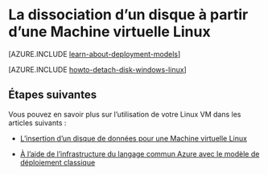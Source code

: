<properties
    pageTitle="Détacher une disquette à partir d’un Linux VM | Microsoft Azure"
    description="Découvrez comment détacher un disque de données à partir d’un ordinateur virtuel Azure créé à l’aide du modèle de déploiement classique."
    services="virtual-machines-linux"
    documentationCenter=""
    authors="iainfoulds"
    manager="timlt"
    editor=""
    tags="azure-service-management"/>

<tags
    ms.service="virtual-machines-linux"
    ms.workload="infrastructure-services"
    ms.tgt_pltfrm="vm-linux"
    ms.devlang="na"
    ms.topic="article"
    ms.date="08/23/2016"
    ms.author="iainfou"/>

# <a name="how-to-detach-a-disk-from-a-linux-virtual-machine"></a>La dissociation d’un disque à partir d’une Machine virtuelle Linux

[AZURE.INCLUDE [learn-about-deployment-models](../../includes/learn-about-deployment-models-classic-include.md)]

[AZURE.INCLUDE [howto-detach-disk-windows-linux](../../includes/howto-detach-disk-linux.md)]

## <a name="next-steps"></a>Étapes suivantes
Vous pouvez en savoir plus sur l’utilisation de votre Linux VM dans les articles suivants :

- [L’insertion d’un disque de données pour une Machine virtuelle Linux](virtual-machines-linux-classic-attach-disk.md)

- [À l’aide de l’infrastructure du langage commun Azure avec le modèle de déploiement classique](../virtual-machines-command-line-tools.md)